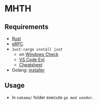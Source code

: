 # MHTH

## Requirements

- [Rust](https://rustup.rs/)
- [gRPC](https://grpc.io/)
- `Just`: `cargo install just`
    - on [Windows Check](https://github.com/casey/just?tab=readme-ov-file#windows) 
    - [VS Code Ext](https://marketplace.visualstudio.com/items?itemName=nefrob.vscode-just-syntax)
    - [Cheatsheet](https://cheatography.com/linux-china/cheat-sheets/justfile/)
- Golang: [installer](https://go.dev/doc/install)

## Usage
- In `nakama/` folder execute `go mod vendor`.
